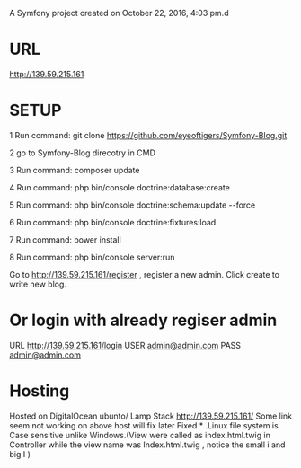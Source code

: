 A Symfony project created on October 22, 2016, 4:03 pm.d
# URL
http://139.59.215.161

# SETUP
1 Run command:      git clone https://github.com/eyeoftigers/Symfony-Blog.git

2 go to Symfony-Blog direcotry in CMD

3 Run command:     composer update

4 Run command:     php bin/console doctrine:database:create

5 Run command:     php bin/console doctrine:schema:update --force

6 Run command:     php bin/console doctrine:fixtures:load


7 Run command:     bower install

8 Run command:     php bin/console server:run

Go to http://139.59.215.161/register , register a new admin. Click create to write new blog.

# Or login with already regiser admin

  URL  http://139.59.215.161/login
  USER  admin@admin.com
  PASS  admin@admin.com

# Hosting  

  Hosted on DigitalOcean ubunto/ Lamp Stack  http://139.59.215.161/
  Some link seem not working on above host will fix later
  Fixed * .Linux file system is Case sensitive unlike Windows.(View were called as index.html.twig in Controller while the view name was
  Index.html.twig , notice the small i and big I ) 
